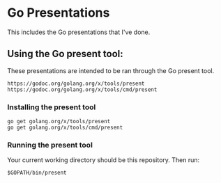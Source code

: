 Go Presentations
================

This includes the Go presentations that I've done.

## Using the Go present tool:

These presentations are intended to be ran through the Go present tool.

```
https://godoc.org/golang.org/x/tools/present
https://godoc.org/golang.org/x/tools/cmd/present
```

### Installing the present tool

```
go get golang.org/x/tools/present
go get golang.org/x/tools/cmd/present
```

### Running the present tool

Your current working directory should be this repository.
Then run:

```
$GOPATH/bin/present
```

